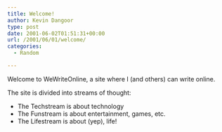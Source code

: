 ```yaml
---
title: Welcome!
author: Kevin Dangoor
type: post
date: 2001-06-02T01:51:31+00:00
url: /2001/06/01/welcome/
categories:
  - Random

---
```

Welcome to WeWriteOnline, a site where I (and others) can write online.

The site is divided into streams of thought:

  * The Techstream is about technology
  * The Funstream is about entertainment, games, etc.
  * The Lifestream is about (yep), life!